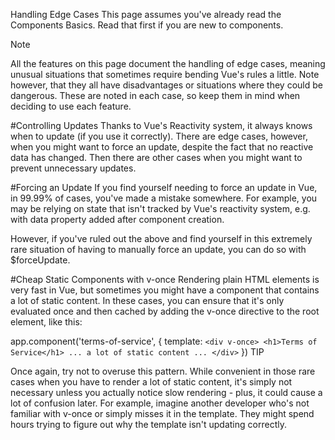 Handling Edge Cases
This page assumes you've already read the Components Basics. Read that first if you are new to components.

Note

All the features on this page document the handling of edge cases, meaning unusual situations that sometimes require bending Vue's rules a little. Note however, that they all have disadvantages or situations where they could be dangerous. These are noted in each case, so keep them in mind when deciding to use each feature.

#Controlling Updates
Thanks to Vue's Reactivity system, it always knows when to update (if you use it correctly). There are edge cases, however, when you might want to force an update, despite the fact that no reactive data has changed. Then there are other cases when you might want to prevent unnecessary updates.

#Forcing an Update
If you find yourself needing to force an update in Vue, in 99.99% of cases, you've made a mistake somewhere. For example, you may be relying on state that isn't tracked by Vue's reactivity system, e.g. with data property added after component creation.

However, if you've ruled out the above and find yourself in this extremely rare situation of having to manually force an update, you can do so with $forceUpdate.

#Cheap Static Components with v-once
Rendering plain HTML elements is very fast in Vue, but sometimes you might have a component that contains a lot of static content. In these cases, you can ensure that it's only evaluated once and then cached by adding the v-once directive to the root element, like this:

app.component('terms-of-service', {
  template: `
    <div v-once>
      <h1>Terms of Service</h1>
      ... a lot of static content ...
    </div>
  `
})
TIP

Once again, try not to overuse this pattern. While convenient in those rare cases when you have to render a lot of static content, it's simply not necessary unless you actually notice slow rendering - plus, it could cause a lot of confusion later. For example, imagine another developer who's not familiar with v-once or simply misses it in the template. They might spend hours trying to figure out why the template isn't updating correctly.